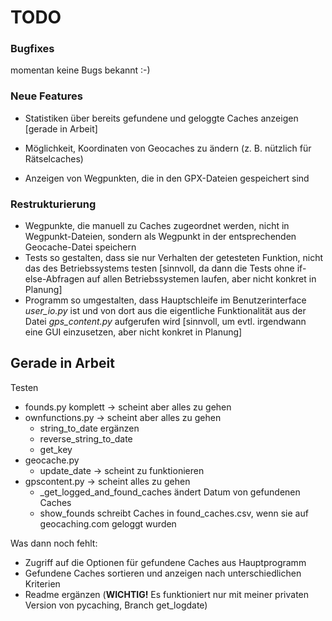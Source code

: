 # TODO

### Bugfixes

momentan keine Bugs bekannt :-)

### Neue Features

* Statistiken über bereits gefundene und geloggte Caches anzeigen [gerade in Arbeit]

* Möglichkeit, Koordinaten von Geocaches zu ändern (z. B. nützlich für Rätselcaches)

* Anzeigen von Wegpunkten, die in den GPX-Dateien gespeichert sind

### Restrukturierung

* Wegpunkte, die manuell zu Caches zugeordnet werden, nicht in Wegpunkt-Dateien, sondern als Wegpunkt in der entsprechenden Geocache-Datei speichern
* Tests so gestalten, dass sie nur Verhalten der getesteten Funktion, nicht das des Betriebssystems testen [sinnvoll, da dann die Tests ohne if-else-Abfragen auf allen Betriebssystemen laufen, aber nicht konkret in Planung]
* Programm so umgestalten, dass Hauptschleife im Benutzerinterface *user_io.py* ist und von dort aus die eigentliche Funktionalität aus der Datei *gps_content.py* aufgerufen wird [sinnvoll, um evtl. irgendwann eine GUI einzusetzen, aber nicht konkret in Planung]

## Gerade in Arbeit

Testen

* founds.py komplett -> scheint aber alles zu gehen
* ownfunctions.py -> scheint aber alles zu gehen
  * string_to_date ergänzen
  * reverse_string_to_date
  * get_key
* geocache.py 
  * update_date -> scheint zu funktionieren 
* gpscontent.py -> scheint alles zu gehen
  * _get_logged_and_found_caches ändert Datum von gefundenen Caches 
  * show_founds schreibt Caches in found_caches.csv, wenn sie auf geocaching.com geloggt wurden 

Was dann noch fehlt:
 - Zugriff auf die Optionen für gefundene Caches aus Hauptprogramm
 - Gefundene Caches sortieren und anzeigen nach unterschiedlichen Kriterien
 - Readme ergänzen (**WICHTIG!** Es funktioniert nur mit meiner privaten Version von pycaching, Branch get_logdate)


